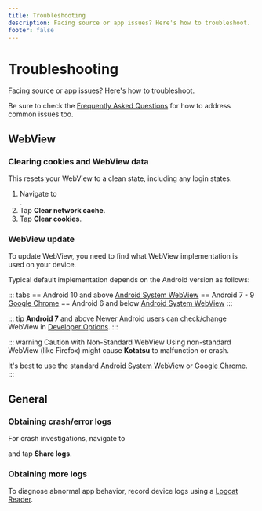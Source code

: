 ```yaml
---
title: Troubleshooting
description: Facing source or app issues? Here's how to troubleshoot.
footer: false
---
```


# Troubleshooting

Facing source or app issues? Here's how to troubleshoot.

Be sure to check the [Frequently Asked Questions]() for how to address common issues too.

## WebView

### Clearing cookies and WebView data
This resets your WebView to a clean state, including any login states.

1. Navigate to <nav to="data">.
1. Tap **Clear network cache**.
1. Tap **Clear cookies**.

### WebView update
To update WebView, you need to find what WebView implementation is used on your device.

Typical default implementation depends on the Android version as follows:

::: tabs
== Android 10 and above
[Android System WebView](https://play.google.com/store/apps/details?id=com.google.android.webview)
== Android 7 - 9
[Google Chrome](https://play.google.com/store/apps/details?id=com.android.chrome)
== Android 6 and below
[Android System WebView](https://play.google.com/store/apps/details?id=com.google.android.webview)
:::

::: tip **Android 7** and above
Newer Android users can check/change WebView in [Developer Options](https://developer.android.com/studio/debug/dev-options).
:::

::: warning Caution with Non-Standard WebView
Using non-standard WebView (like Firefox) might cause **Kotatsu** to malfunction or crash.

It's best to use the standard [Android System WebView](https://play.google.com/store/apps/details?id=com.google.android.webview) or [Google Chrome](https://play.google.com/store/apps/details?id=com.android.chrome).
:::

## General

### Obtaining crash/error logs
For crash investigations, navigate to <nav to="about"> and tap **Share logs**.

### Obtaining more logs
To diagnose abnormal app behavior, record device logs using a [Logcat Reader](https://play.google.com/store/apps/details?id=com.dp.logcatapp).